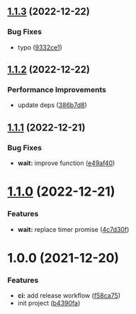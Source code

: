 ## [1.1.3](https://github.com/drouian-m/express-chaos-middleware/compare/v1.1.2...v1.1.3) (2022-12-22)


### Bug Fixes

* typo ([9332ce1](https://github.com/drouian-m/express-chaos-middleware/commit/9332ce101c3bf234233624d1dcff6bf3f6f3d120))

## [1.1.2](https://github.com/drouian-m/express-chaos-middleware/compare/v1.1.1...v1.1.2) (2022-12-22)


### Performance Improvements

* update deps ([386b7d8](https://github.com/drouian-m/express-chaos-middleware/commit/386b7d8a83119719965f57b84283d59363f2976b))

## [1.1.1](https://github.com/drouian-m/express-chaos-middleware/compare/v1.1.0...v1.1.1) (2022-12-21)


### Bug Fixes

* **wait:** improve function ([e49af40](https://github.com/drouian-m/express-chaos-middleware/commit/e49af404dd07b42e71dc4314f75e8a8b86be894d))

# [1.1.0](https://github.com/drouian-m/express-chaos-middleware/compare/v1.0.0...v1.1.0) (2022-12-21)


### Features

* **wait:** replace timer promise ([4c7d30f](https://github.com/drouian-m/express-chaos-middleware/commit/4c7d30fcce67c7b841066800f04398d706d0538e))

# 1.0.0 (2021-12-20)


### Features

* **ci:** add release workflow ([f58ca75](https://github.com/drouian-m/express-chaos-middleware/commit/f58ca75d05a1c333a70075a64a08d3f4fb0080c2))
* init project ([b4390fa](https://github.com/drouian-m/express-chaos-middleware/commit/b4390fa24964e6ebd25e3f98d59872270467ca0e))
